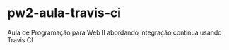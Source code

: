 # pw2-aula-travis-ci

Aula de Programação para Web II abordando integração continua usando Travis CI